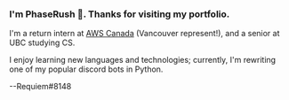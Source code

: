 ### I'm PhaseRush 👋. Thanks for visiting my portfolio.

I'm a return intern at [AWS Canada](https://www.youtube.com/watch?v=dQw4w9WgXcQ) (Vancouver represent!), and a senior at UBC studying CS.

I enjoy learning new languages and technologies; currently, I'm rewriting one of my popular discord bots in Python.


--Requiem#8148

<!--
**PhaseRush/PhaseRush** is a ✨ _special_ ✨ repository because its `README.md` (this file) appears on your GitHub profile.

Here are some ideas to get you started:

- 🔭 I’m currently working on ...
- 🌱 I’m currently learning ...
- 👯 I’m looking to collaborate on ...
- 🤔 I’m looking for help with ...
- 💬 Ask me about ...
- 📫 How to reach me: ...
- 😄 Pronouns: ...
- ⚡ Fun fact: ...
-->
